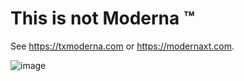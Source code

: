 # This is not Moderna ™️

See https://txmoderna.com or https://modernaxt.com.

![image](https://user-images.githubusercontent.com/511499/116316401-e1729480-a77f-11eb-97da-516d9459ad30.png)
